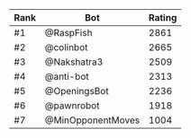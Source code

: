 Rank|Bot|Rating
---|---|---
#1|@RaspFish|2861
#2|@colinbot|2665
#3|@Nakshatra3|2509
#4|@anti-bot|2313
#5|@OpeningsBot|2236
#6|@pawnrobot|1918
#7|@MinOpponentMoves|1004

